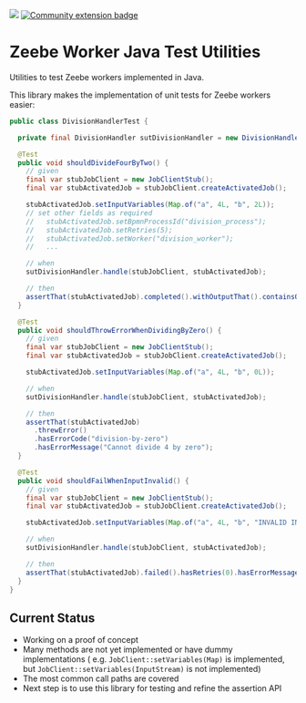 [![](https://img.shields.io/badge/Lifecycle-Proof%20of%20Concept-blueviolet)](https://github.com/Camunda-Community-Hub/community/blob/main/extension-lifecycle.md#proof-of-concept-)
[![Community extension badge](https://img.shields.io/badge/Community%20Extension-An%20open%20source%20community%20maintained%20project-FF4700)](https://github.com/camunda-community-hub/community)

# Zeebe Worker Java Test Utilities

Utilities to test Zeebe workers implemented in Java.

This library makes the implementation of unit tests for Zeebe workers easier:

```java
public class DivisionHandlerTest {

  private final DivisionHandler sutDivisionHandler = new DivisionHandler();

  @Test
  public void shouldDivideFourByTwo() {
    // given
    final var stubJobClient = new JobClientStub();
    final var stubActivatedJob = stubJobClient.createActivatedJob();

    stubActivatedJob.setInputVariables(Map.of("a", 4L, "b", 2L));
    // set other fields as required
    //   stubActivatedJob.setBpmnProcessId("division_process");
    //   stubActivatedJob.setRetries(5);
    //   stubActivatedJob.setWorker("division_worker");
    //   ...

    // when
    sutDivisionHandler.handle(stubJobClient, stubActivatedJob);

    // then
    assertThat(stubActivatedJob).completed().withOutputThat().containsOnly(entry("result", 2d));
  }

  @Test
  public void shouldThrowErrorWhenDividingByZero() {
    // given
    final var stubJobClient = new JobClientStub();
    final var stubActivatedJob = stubJobClient.createActivatedJob();

    stubActivatedJob.setInputVariables(Map.of("a", 4L, "b", 0L));

    // when
    sutDivisionHandler.handle(stubJobClient, stubActivatedJob);

    // then
    assertThat(stubActivatedJob)
      .threwError()
      .hasErrorCode("division-by-zero")
      .hasErrorMessage("Cannot divide 4 by zero");
  }

  @Test
  public void shouldFailWhenInputInvalid() {
    // given
    final var stubJobClient = new JobClientStub();
    final var stubActivatedJob = stubJobClient.createActivatedJob();

    stubActivatedJob.setInputVariables(Map.of("a", 4L, "b", "INVALID INPUT"));

    // when
    sutDivisionHandler.handle(stubJobClient, stubActivatedJob);

    // then
    assertThat(stubActivatedJob).failed().hasRetries(0).hasErrorMessage("exception occurred");
  }
}
```

## Current Status

* Working on a proof of concept
* Many methods are not yet implemented or have dummy implementations (
  e.g. `JobClient::setVariables(Map)` is implemented, but `JobClient::setVariables(InputStream)` is
  not implemented)
* The most common call paths are covered
* Next step is to use this library for testing and refine the assertion API
